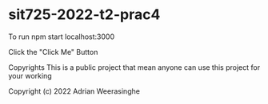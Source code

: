 # sit725-2022-t2-prac4

To run
npm start
localhost:3000

Click the "Click Me" Button

Copyrights
This is a public project that mean anyone can use this project for your working

Copyright (c) 2022 Adrian Weerasinghe

